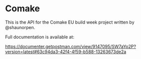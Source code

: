 # Comake

This is the API for the Comake EU build week project written by @shaunorpen.

Full documentation is available at:

https://documenter.getpostman.com/view/9147095/SW7aYo2P?version=latest#63c94da3-42f4-4f59-b588-13263673de2a

